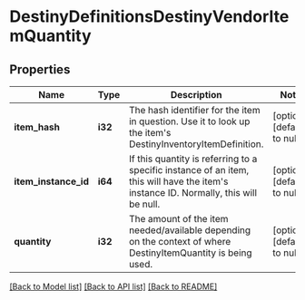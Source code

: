 # DestinyDefinitionsDestinyVendorItemQuantity

## Properties
Name | Type | Description | Notes
------------ | ------------- | ------------- | -------------
**item_hash** | **i32** | The hash identifier for the item in question. Use it to look up the item&#39;s DestinyInventoryItemDefinition. | [optional] [default to null]
**item_instance_id** | **i64** | If this quantity is referring to a specific instance of an item, this will have the item&#39;s instance ID. Normally, this will be null. | [optional] [default to null]
**quantity** | **i32** | The amount of the item needed/available depending on the context of where DestinyItemQuantity is being used. | [optional] [default to null]

[[Back to Model list]](../README.md#documentation-for-models) [[Back to API list]](../README.md#documentation-for-api-endpoints) [[Back to README]](../README.md)



